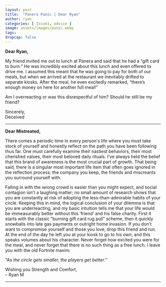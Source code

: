 ```yaml
---
layout: post
title:  "Panera Panic | Dear Ryan"
author: ryan
categories: [ Issue1, advice ]
image: assets/images/panic.webp
tags: 
dropcap: false
---
```

**Dear Ryan,**  

My friend invited me out to lunch at Panera and said that he had a “gift card to burn.” He was incredibly excited about this lunch and even offered to drive me. I assumed this meant that he was going to pay for both of our meals, but when we arrived at the restaurant we inevitably drifted to separate kiosks. After the meal, he even excitedly remarked, “there’s enough money on here for another full meal!”  

Am I overreacting or was this disrespectful of him? Should he still be my friend?  

Sincerely,  
Deceived  

---

**Dear Mistreated,**  

There comes a periodic time in every person's life where you must take stock of yourself and honestly reflect on the path you have been following thus far. One must carefully examine their nastiest behaviors, their most cherished values, their most beloved daily rituals. I’ve always held the belief that this brand of awareness is the most crucial part of growth. That being said, there is a singular most important life item that often goes ignored in the reflection process: the company you keep, the friends and miscreants you surround yourself with.  

Falling in with the wrong crowd is easier than you might expect, and social contagion isn’t a laughing matter; no small amount of research shows that you are constantly at risk of adopting the less-than-admirable habits of your circle. Keeping this in mind, the logical conclusion of your dilemma is that you are underreacting, and my basic intuition tells me that your life would be immeasurably better without this ‘friend’ and his false charity. First it starts with the classic “burning gift card rug pull” scheme, then it quickly snowballs into late gas payments or outright home invasion. If you don’t want to compromise yourself and those you love, drop this friend and run. At the end of the day he left you at your kiosk to go to his own, and this speaks volumes about his character. Never forget how excited you were for the meal, and never forget that there is no such thing as a free lunch. I leave you with the old Fortnite maxim:  
   
*“As the circle gets smaller, the players get better.”*  
   
Wishing you Strength and Comfort,  
– Ryan M

---

